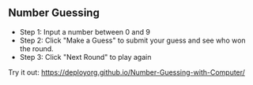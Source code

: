 ## Number Guessing

- Step 1: Input a number between 0 and 9
- Step 2: Click "Make a Guess" to submit your guess and see who won the round.
- Step 3: Click "Next Round" to play again

Try it out: 
https://deployorg.github.io/Number-Guessing-with-Computer/
